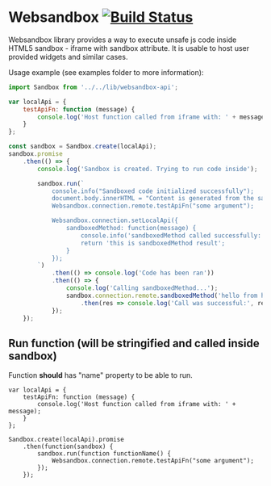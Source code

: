 # Websandbox [![Build Status](https://travis-ci.org/huston007/websandbox.svg?branch=master)](https://travis-ci.org/huston007/websandbox)

Websandbox library provides a way to execute unsafe js code inside HTML5 sandbox - iframe with sandbox attribute.
It is usable to host user provided widgets and similar cases.

Usage example (see examples folder to more information): 
```js
import Sandbox from '../../lib/websandbox-api';

var localApi = {
    testApiFn: function (message) {
        console.log('Host function called from iframe with: ' + message);
    }
};

const sandbox = Sandbox.create(localApi);
sandbox.promise
    .then(() => {
        console.log('Sandbox is created. Trying to run code inside');

        sandbox.run(`
            console.info("Sandboxed code initialized successfully");
            document.body.innerHTML = "Content is generated from the sandbox";
            Websandbox.connection.remote.testApiFn("some argument");

            Websandbox.connection.setLocalApi({
                sandboxedMethod: function(message) {
                    console.info('sandboxedMethod called successfully:', message);
                    return 'this is sandboxedMethod result';
                }
            });
        `)
            .then(() => console.log('Code has been ran'))
            .then(() => {
                console.log('Calling sandboxedMethod...');
                sandbox.connection.remote.sandboxedMethod('hello from host')
                    .then(res => console.log('Call was successful:', res));
            });
    });


```

## Run function (will be stringified and called inside sandbox)

Function **should** has "name" property to be able to run.

```
var localApi = {
    testApiFn: function (message) {
        console.log('Host function called from iframe with: ' + message);
    }
};

Sandbox.create(localApi).promise
    .then(function(sandbox) {
        sandbox.run(function functionName() {
            Websandbox.connection.remote.testApiFn("some argument");
        });
    });
```